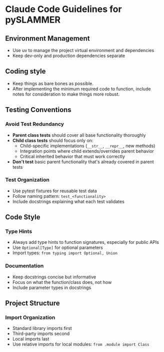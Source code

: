 # Claude Code Guidelines for pySLAMMER

## Environment Management
- Use uv to manage the project virtual environment and dependencies
- Keep dev-only and production dependencies separate

## Coding style
- Keep things as bare bones as possible.
- After implementing the minimum required code to function, include notes for consideration to make things more robust.

## Testing Conventions

### Avoid Test Redundancy
- **Parent class tests** should cover all base functionality thoroughly
- **Child class tests** should focus only on:
  - Child-specific implementations (`__str__`, `__repr__`, new methods)
  - Integration points where child extends/overrides parent behavior
  - Critical inherited behavior that must work correctly
- **Don't test** basic parent functionality that's already covered in parent tests

### Test Organization
- Use pytest fixtures for reusable test data
- Follow naming pattern: `test_<functionality>`
- Include docstrings explaining what each test validates

## Code Style

### Type Hints
- Always add type hints to function signatures, especially for public APIs
- Use `Optional[Type]` for optional parameters
- Import types: `from typing import Optional, Union`

### Documentation
- Keep docstrings concise but informative
- Focus on what the function/class does, not how
- Include parameter types in docstrings

## Project Structure

### Import Organization
- Standard library imports first
- Third-party imports second  
- Local imports last
- Use relative imports for local modules: `from .module import Class`
